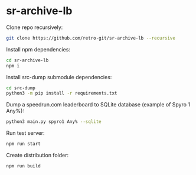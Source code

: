 # sr-archive-lb

Clone repo recursively:

```bash
git clone https://github.com/retro-git/sr-archive-lb --recursive
```
Install npm dependencies:

```bash
cd sr-archive-lb
npm i
```
Install src-dump submodule dependencies:

```bash
cd src-dump
python3 -m pip install -r requirements.txt
```
Dump a speedrun.com leaderboard to SQLite database (example of Spyro 1 Any%):

```bash
python3 main.py spyro1 Any% --sqlite
```
Run test server:

```bash
npm run start
```
Create distribution folder:
```bash
npm run build
```
